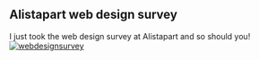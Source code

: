 <article><h2>Alistapart web design survey</h2>I just took the web design survey at Alistapart and so should you!<a href=http://alistapart.com/articles/webdesignsurvey' title='webdesignsurvey'><img src='http://www.wnas.nl/wp-content/uploads/2007/05/i-took-the-2007-survey.gif' alt='webdesignsurvey' /></a></article>